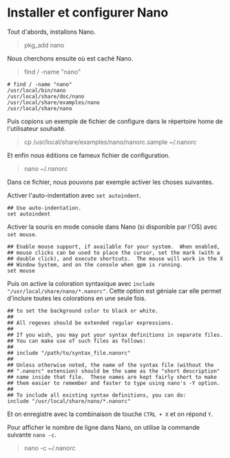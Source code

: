 # Installer et configurer Nano

Tout d'abords, installons Nano.

> pkg_add nano

Nous cherchons ensuite où est caché Nano.

> find / -name "nano"

```
# find / -name "nano"
/usr/local/bin/nano
/usr/local/share/doc/nano
/usr/local/share/examples/nano
/usr/local/share/nano
```

Puis copions un exemple de fichier de configure dans le répertoire home de l'utilisateur souhaité.

> cp /usr/local/share/examples/nano/nanorc.sample ~/.nanorc

Et enfin nous éditions ce fameux fichier de configuration.

> nano ~/.nanorc

Dans ce fichier, nous pouvons par exemple activer les choses suivantes.

Activer l'auto-indentation avec `set autoindent`.

```
## Use auto-indentation.
set autoindent
```

Activer la souris en mode console dans Nano (si disponible par l'OS) avec `set mouse`.

```
## Enable mouse support, if available for your system.  When enabled,
## mouse clicks can be used to place the cursor, set the mark (with a
## double click), and execute shortcuts.  The mouse will work in the X
## Window System, and on the console when gpm is running.
set mouse
```

Puis on active la coloration syntaxique avec `include "/usr/local/share/nano/*.nanorc"`. Cette option est géniale car elle permet d'inclure toutes les colorations en une seule fois.

```
## to set the background color to black or white.
##
## All regexes should be extended regular expressions.
##
## If you wish, you may put your syntax definitions in separate files.
## You can make use of such files as follows:
##
## include "/path/to/syntax_file.nanorc"
##
## Unless otherwise noted, the name of the syntax file (without the
## ".nanorc" extension) should be the same as the "short description"
## name inside that file.  These names are kept fairly short to make
## them easier to remember and faster to type using nano's -Y option.
##
## To include all existing syntax definitions, you can do:
include "/usr/local/share/nano/*.nanorc"
```

Et on enregistre avec la combinaison de touche `CTRL + X` et on répond `Y`.

Pour afficher le nombre de ligne dans Nano, on utilise la commande suivante `nano -c`.

> nano -c ~/.nanorc